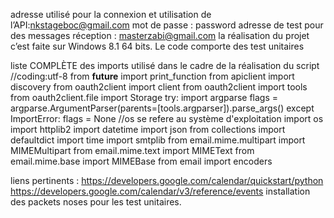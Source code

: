 
adresse utilisé pour la connexion et utilisation de l’API:nkstageboc@gmail.com
mot de passe : password
adresse de test pour  des messages réception : masterzabi@gmail.com
la réalisation du projet c’est faite sur Windows 8.1 64 bits. 
Le code comporte des test unitaires

liste COMPLÈTE des imports utilisé dans le cadre de la réalisation du script
//coding:utf-8
from __future__ import print_function
from apiclient import discovery
from oauth2client import client
from oauth2client import tools
from oauth2client.file import Storage
try:
    import argparse
    flags = argparse.ArgumentParser(parents=[tools.argparser]).parse_args()
except ImportError:
    flags = None
//os  se refere au système d'exploitation
import os
import httplib2
import  datetime
import json
from collections import defaultdict
import time
import smtplib
from email.mime.multipart import MIMEMultipart
from email.mime.text import MIMEText
from email.mime.base import MIMEBase
from email import  encoders

liens pertinents : 	https://developers.google.com/calendar/quickstart/python 
			https://developers.google.com/calendar/v3/reference/events 
installation des packets noses pour les test unitaires.
